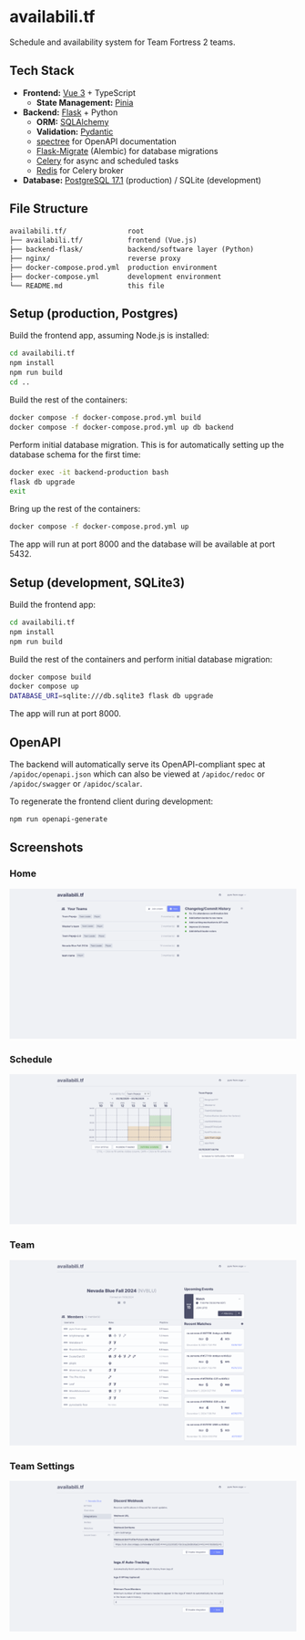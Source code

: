 # availabili.tf

Schedule and availability system for Team Fortress 2 teams.

## Tech Stack

- **Frontend:** [Vue 3](https://v3.vuejs.org/) + TypeScript
    - **State Management:** [Pinia](https://pinia.vuejs.org/)
- **Backend:** [Flask](https://flask.palletsprojects.com/) + Python
    - **ORM:** [SQLAlchemy](https://www.sqlalchemy.org/)
    - **Validation:** [Pydantic](https://pydantic-docs.helpmanual.io/)
    - [spectree](https://spectree.readthedocs.io/en/latest/index.html) for
      OpenAPI documentation
    - [Flask-Migrate](https://flask-migrate.readthedocs.io/en/latest/)
      (Alembic) for database migrations
    - [Celery](https://docs.celeryproject.org/en/stable/) for async and
      scheduled tasks
    - [Redis](https://redis.io/) for Celery broker
- **Database:** [PostgreSQL 17.1](https://www.postgresql.org/docs/17/index.html)
  (production) / SQLite (development)

## File Structure

```
availabili.tf/               root
├── availabili.tf/           frontend (Vue.js)
├── backend-flask/           backend/software layer (Python)
├── nginx/                   reverse proxy
├── docker-compose.prod.yml  production environment
├── docker-compose.yml       development environment
└── README.md                this file
```

## Setup (production, Postgres)

Build the frontend app, assuming Node.js is installed:

```sh
cd availabili.tf
npm install
npm run build
cd ..
```

Build the rest of the containers:

```sh
docker compose -f docker-compose.prod.yml build
docker compose -f docker-compose.prod.yml up db backend
```

Perform initial database migration. This is for automatically setting up the
database schema for the first time:

```sh
docker exec -it backend-production bash
flask db upgrade
exit
```

Bring up the rest of the containers:

```sh
docker compose -f docker-compose.prod.yml up
```

The app will run at port 8000 and the database will be available at port 5432.

## Setup (development, SQLite3)

Build the frontend app:

```sh
cd availabili.tf
npm install
npm run build
```

Build the rest of the containers and perform initial database migration:

```sh
docker compose build
docker compose up
DATABASE_URI=sqlite:///db.sqlite3 flask db upgrade
```

The app will run at port 8000.

## OpenAPI

The backend will automatically serve its OpenAPI-compliant spec at
`/apidoc/openapi.json` which can also be viewed at `/apidoc/redoc` or
`/apidoc/swagger` or `/apidoc/scalar`.

To regenerate the frontend client during development:

```sh
npm run openapi-generate
```

## Screenshots

### Home

![Homepage](./docs/homepage.png)

### Schedule

![Schedule](./docs/schedule-page.png)

### Team

![Team](./docs/teampage.png)

### Team Settings

![Team Settings](./docs/settings-page.png)
